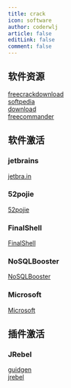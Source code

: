 ```yaml
---
title: crack
icon: software
author: coderwlj
article: false
editLink: false
comment: false
---
```


## 软件资源

[freecrackdownload](https://freecrackdownload.com/)
<br>
[softpedia](https://www.softpedia.com/)
<br>
[download](https://download.cnet.com/)
<br>
[freecommander](https://freecommander.com/en/summary/)

## 软件激活

### jetbrains

[jetbra.in](https://3.jetbra.in/)
<br/>

### 52pojie

[52pojie](https://down.52pojie.cn/Tools/)

### FinalShell

[FinalShell](https://www.apibug.com/zxtools/finalshell)

### NoSQLBooster

[NoSQLBooster](http://t.zoukankan.com/dockers-p-14558853.html)

### Microsoft

[Microsoft](https://moedog.org/1117.html)

## 插件激活

### JRebel

[guidgen](https://www.guidgen.com/)
<br/>
[jrebel](https://jrebel.qekang.com/)
